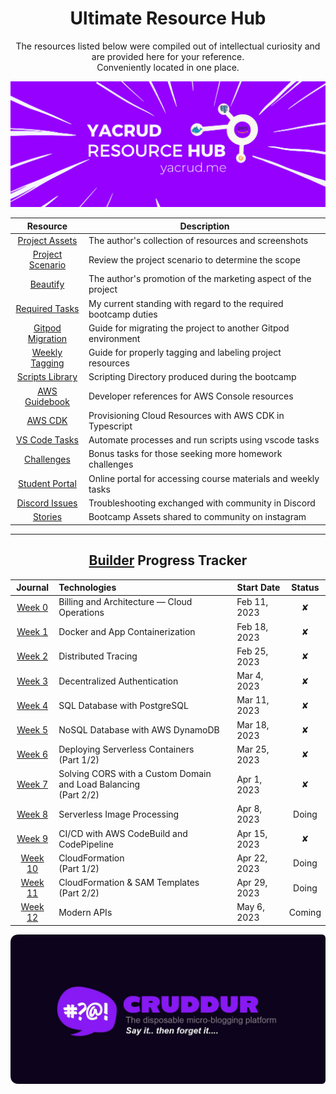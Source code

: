 <div align="center">

# Ultimate Resource Hub
The resources listed below were compiled out of intellectual curiosity and are provided here for your reference.<br> 
Conveniently located in one place.

<img src="res-hub-ban.png" width="640px">

<br>
    
| Resource | Description | 
| :---: | --- | 
| [Project Assets](assets/README.md)  | The author's collection of resources and screenshots|
| [Project Scenario](resources/project-scenario.md)  |Review the project scenario to determine the scope|
| [ Beautify](../_docs/assets/README.md) | The author's  promotion of the marketing aspect of the project |
| [Required Tasks](resources/required-tasks.md)  | My current standing with regard to the required bootcamp duties|
| [Gitpod Migration](resources/new-gitpod.md) | Guide for migrating the project to another Gitpod environment | 
| [Weekly Tagging](resources/tagging.md) | Guide for properly tagging and labeling project resources | 
| [ Scripts Library](../bin/README.md) | Scripting Directory produced during the bootcamp | 
| [AWS Guidebook](../aws/README.md) | Developer references for AWS Console resources | 
| [AWS CDK](../thumbing-serverless-cdk/README.md) |  Provisioning Cloud Resources with AWS CDK in Typescript  | 
| [VS Code Tasks](../.vscode/README.md) |  Automate processes and run scripts using vscode tasks | 
| [ Challenges](resources/homework.md)  | Bonus tasks for those seeking more homework challenges|
| [Student Portal](resources/student-portal.md) | Online portal for accessing course materials and weekly tasks |
| [Discord Issues](assets/week4/Discord/README.md)  | Troubleshooting exchanged with community in Discord |
| [ Stories](resources/instagram-stories.md)  | Bootcamp Assets shared to community on instagram |

</div>


---

<div align="center">

## [Builder](https://www.linkedin.com/feed/update/urn:li:activity:7060203832382808064/) Progress Tracker


|  Journal  | Technologies   | Start Date | Status|
| :---: | :--- | --- |:---: |
| [Week 0](week0.md) | Billing and Architecture — Cloud Operations  | Feb 11, 2023 |✘|
| [Week 1](week1.md) | Docker and App Containerization | Feb 18, 2023 |✘|
| [Week 2](week2.md) | Distributed Tracing | Feb 25, 2023 |✘|
| [Week 3](week3.md) | Decentralized Authentication | Mar 4, 2023 |✘|
| [Week 4](week4.md) | SQL Database with PostgreSQL | Mar 11, 2023 |✘|
|  [Week 5](week5.md) | NoSQL Database with AWS DynamoDB | Mar 18, 2023 |✘|
| [Week 6](week6.md) | Deploying Serverless Containers  <br>(Part 1/2) | Mar 25, 2023 |✘|
| [Week 7](week7.md)  | Solving CORS with a Custom Domain and Load Balancing <br>(Part 2/2) | Apr 1, 2023 |✘|
| [Week 8](week8.md) | Serverless Image Processing | Apr 8, 2023 |Doing|
|  [Week 9](week9.md) | CI/CD with AWS CodeBuild and CodePipeline | Apr 15, 2023 |✘|
|  [Week 10](week10.md) | CloudFormation <br> (Part 1/2) | Apr 22, 2023 |Doing|
|  [Week 11](week11.md)| CloudFormation & SAM Templates <br> (Part 2/2) | Apr 29, 2023 |Doing|
|  [Week 12](week12.md) | Modern APIs | May 6, 2023 |Coming|

</div>





<p align="center">
    <img src="../_docs/assets/rounded-banner.png" width="800">
</p>
